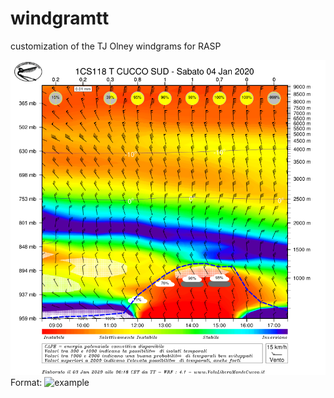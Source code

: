 # windgramtt
customization of the TJ Olney windgrams for RASP

![example](/example/1CS118.png)
Format: ![example](url)

